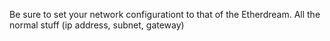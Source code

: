 Be sure to set your network configurationt to that of the Etherdream. All the normal stuff (ip address, subnet, gateway)